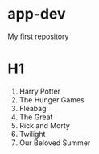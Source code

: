 # app-dev
My first repository
# H1 
1. Harry Potter
2. The Hunger Games
3. Fleabag
4. The Great
5. Rick and Morty
6. Twilight
7. Our Beloved Summer
